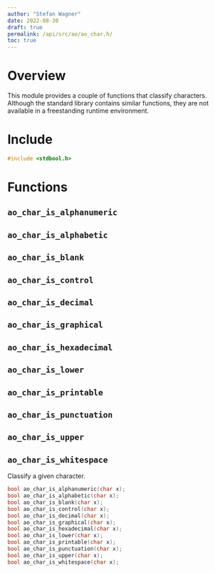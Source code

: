 ```yaml
---
author: "Stefan Wagner"
date: 2022-08-30
draft: true
permalink: /api/src/ao/ao_char.h/
toc: true
---
```


# Overview

This module provides a couple of functions that classify characters. Although the standard library contains similar functions, they are not available in a freestanding runtime environment.

# Include

```c
#include <stdbool.h>
```

# Functions

## `ao_char_is_alphanumeric`
## `ao_char_is_alphabetic`
## `ao_char_is_blank`
## `ao_char_is_control`
## `ao_char_is_decimal`
## `ao_char_is_graphical`
## `ao_char_is_hexadecimal`
## `ao_char_is_lower`
## `ao_char_is_printable`
## `ao_char_is_punctuation`
## `ao_char_is_upper`
## `ao_char_is_whitespace`

Classify a given character.

```c
bool ao_char_is_alphanumeric(char x);
bool ao_char_is_alphabetic(char x);
bool ao_char_is_blank(char x);
bool ao_char_is_control(char x);
bool ao_char_is_decimal(char x);
bool ao_char_is_graphical(char x);
bool ao_char_is_hexadecimal(char x);
bool ao_char_is_lower(char x);
bool ao_char_is_printable(char x);
bool ao_char_is_punctuation(char x);
bool ao_char_is_upper(char x);
bool ao_char_is_whitespace(char x);
```
